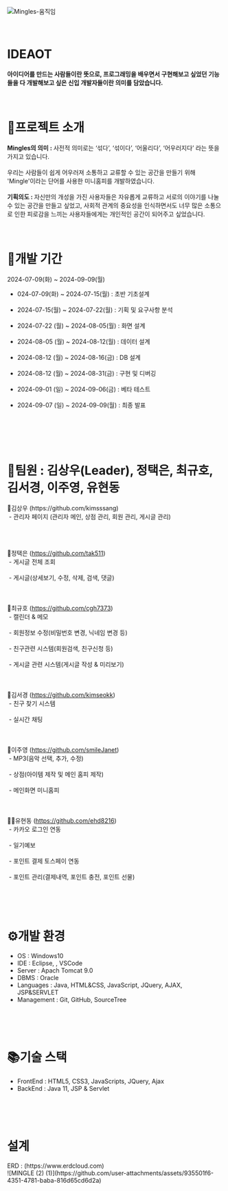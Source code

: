 ![Mingles-움직임](https://github.com/user-attachments/assets/0e279822-84a8-4ab4-9289-e780234439b1)
<br>
<br>
<br>

<h1>IDEAOT</h1>
<strong>아이디어를 만드는 사람들이란 뜻으로, 프로그래밍을 배우면서 구현해보고 싶었던 기능들을 다 개발해보고 싶은 신입 개발자들이란 의미를 담았습니다.</strong>
<br>
<br>
<br>

<h1>🐢프로젝트 소개</h1>
<strong>Mingles의 의미 : </strong>사전적 의미로는 ‘섞다’, ‘섞이다’, ‘어울리다’, ‘어우러지다’ 라는 뜻을 가지고 있습니다. <br><br> 우리는 사람들이 쉽게 어우러져 소통하고 교류할 수 있는 공간을 만들기 위해 'Mingle'이라는 단어를 사용한 미니홈피를 개발하였습니다.
<br><br>
<strong>기획의도 : </strong>자신만의 개성을 가진 사용자들은 자유롭게 교류하고 서로의 이야기를 나눌 수 있는 공간을 만들고 싶었고,
사회적 관계의 중요성을 인식하면서도 너무 많은 소통으로 인한 피로감을 느끼는 사용자들에게는 개인적인 공간이 되어주고 싶었습니다.
<br><br><br>

<h1>📅개발 기간</h1>
2024-07-09(화) ~ 2024-09-09(월)
<br>
<ul>
    <li>024-07-09(화) ~ 2024-07-15(월) : 초반 기초설계 </li><br>
    <li>2024-07-15(월) ~ 2024-07-22(월) : 기획 및 요구사항 분석</li><br>
    <li>2024-07-22 (월) ~ 2024-08-05(월) : 화면 설계</li><br>
    <li>2024-08-05 (월) ~ 2024-08-12(월) : 데이터 설계</li><br>
    <li>2024-08-12 (월) ~ 2024-08-16(금)  : DB 설계</li><br>
    <li>2024-08-12 (월) ~ 2024-08-31(금) : 구현 및 디버깅</li><br>
    <li>2024-09-01 (일) ~ 2024-09-06(금) : 베타 테스트</li><br>
    <li>2024-09-07 (일) ~ 2024-09-09(월) : 최종 발표</li><br>
</ul>
<br><br><br>

<h1>👶팀원 : 김상우(Leader), 정택은, 최규호, 김서경, 이주영, 유현동</h1>
🤴김상우 (https://github.com/kimsssang)<br>
&nbsp;- 관리자 페이지 (관리자 메인, 상점 관리, 회원 관리, 게시글 관리) <br><br>

<br><br>
👦정택은 (https://github.com/tak511)<br>
&nbsp;- 게시글 전체 조회<br><br>
&nbsp;- 게시글(상세보기, 수정, 삭제, 검색, 댓글)<br><br>
<br><br>
🧑최규호 (https://github.com/cgh7373)<br>
&nbsp;- 캘린더 & 메모<br><br>
&nbsp;- 회원정보 수정(비밀번호 변경, 닉네임 변경 등)<br><br>
&nbsp;- 친구관련 시스템(회원검색, 친구신청 등)<br><br>
&nbsp;- 게시글 관련 시스템(게시글 작성 & 미리보기)<br><br>
<br><br>
👩김서경 (https://github.com/kimseokk)<br>
&nbsp;- 친구 찾기 시스템<br><br>
&nbsp;- 실시간 채팅<br><br>
<br><br>
👧이주영 (https://github.com/smileJanet)<br>
&nbsp;- MP3(음악 선택, 추가, 수정)<br><br>
&nbsp;- 상점(아이템 제작 및 메인 홈피 제작)<br><br>
&nbsp;- 메인화면 미니홈피<br><br>
<br><br>
👨‍🦲유현동 (https://github.com/ehd8216)<br>
&nbsp;- 카카오 로그인 연동<br><br>
&nbsp;- 일기예보<br><br>
&nbsp;- 포인트 결제 토스페이 연동<br><br>
&nbsp;- 포인트 관리(결제내역, 포인트 충전, 포인트 선물)<br><br>
<br><br><br>

<h1>⚙개발 환경</h1>
<ul>
    <li>OS : Windows10</li>
    <li>IDE : Eclipse, , VSCode</li>
    <li>Server : Apach Tomcat 9.0</li>
    <li>DBMS : Oracle</li>
    <li>Languages : Java, HTML&CSS, JavaScript, JQuery, AJAX, JSP&SERVLET</li>
    <li>Management : Git, GitHub, SourceTree</li>
</ul>
<br><br><br>

<h1>📚기술 스택</h1>
<ul>
    <li>FrontEnd : HTML5, CSS3, JavaScripts, JQuery, Ajax</li>
    <li>BackEnd : Java 11, JSP & Servlet</li>
</ul>
<br><br><br>

<h1>설계</h1>
ERD : (https://www.erdcloud.com)
<br>
![MINGLE (2) (1)](https://github.com/user-attachments/assets/935501f6-4351-4781-baba-816d65cd6d2a)


